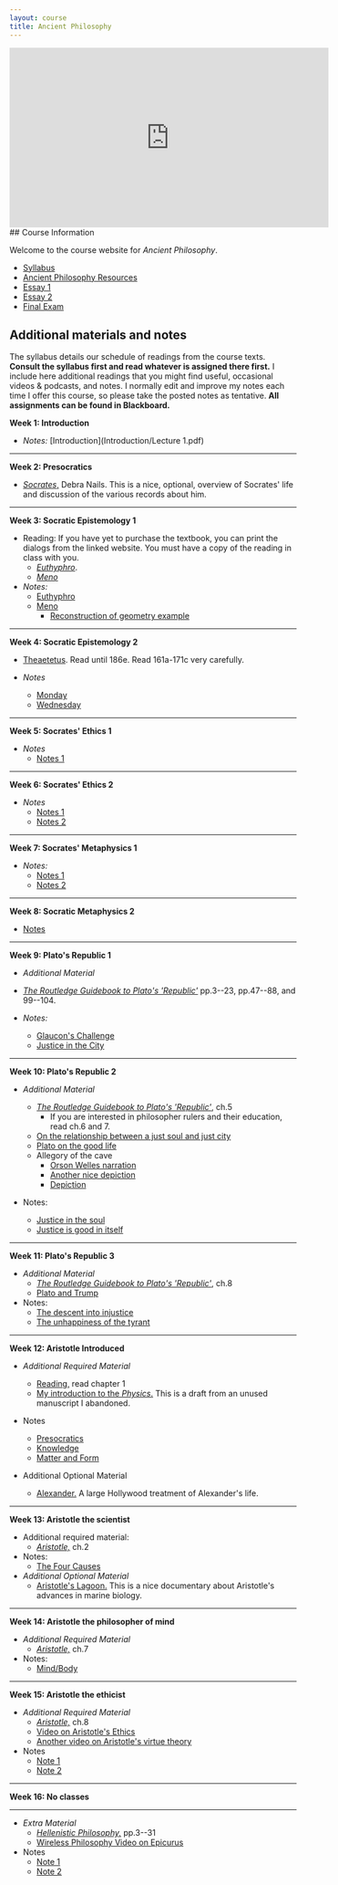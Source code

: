 ```yaml
---
layout: course
title: Ancient Philosophy
---
```


<iframe width="560" height="315" src="https://www.youtube.com/embed/HF09PRMQ7Dk" frameborder="0" allow="accelerometer; autoplay; encrypted-media; gyroscope; picture-in-picture" allowfullscreen></iframe>
## Course Information

Welcome to the course website for *Ancient Philosophy*.  
+ [Syllabus](Syllabus.pdf)
+ [Ancient Philosophy Resources](resources)
+ [Essay 1](assignments/essay1)
+ [Essay 2](assignments/essay2)
+ [Final Exam](finalexam)

## Additional materials and notes

The syllabus details our schedule of readings from the course texts. **Consult the syllabus first and read whatever is assigned there first.** I include here additional readings that you might find useful, occasional videos & podcasts, and notes. I normally edit and improve my notes each time I offer this course, so please take the posted notes as tentative. **All assignments can be found in Blackboard.**

**Week 1: Introduction**

+ *Notes:* [Introduction](Introduction/Lecture 1.pdf)

---
**Week 2: Presocratics**
+ [*Socrates*,](https://plato.stanford.edu/entries/socrates/) Debra Nails. This is a nice, optional, overview of Socrates' life and discussion of the various records about him.



---
**Week 3: Socratic Epistemology 1**

+ Reading: If you have yet to purchase the textbook, you can print the dialogs from the linked website. You must have a copy of the reading in class with you.
	+ [*Euthyphro*](http://classics.mit.edu/Plato/euthyfro.html). 
	+ [*Meno*](http://classics.mit.edu/Plato/meno.html)
+ *Notes:* 
	+ [Euthyphro](Euthyphro/Lecture4.pdf)
	+ [Meno](Meno/Meno.pdf)
		+ [Reconstruction of geometry example](https://www.youtube.com/watch?v=95GjK0p582g)

---

**Week 4: Socratic Epistemology 2**

+ [Theaetetus](theaetetus/text.pdf). Read until 186e. Read 161a-171c very carefully. 

+ *Notes*
	+ [Monday](theaetetus/lecture1.pdf)
	+ [Wednesday](theaetetus/lecture2.pdf)

---

**Week 5: Socrates' Ethics 1**

+ *Notes*
	+ [Notes 1](Protagoras/lecture6.pdf)


---

**Week 6: Socrates' Ethics 2**


+ *Notes*
	+ [Notes 1](Apology/Lecture5.pdf)
	+ [Notes 2](Crito/crito.pdf)
	


---

**Week 7: Socrates' Metaphysics 1**

+ *Notes:*
	+ [Notes 1](Phaedo/phaedo.pdf)
	+ [Notes 2](Phaedo/phaedo2.pdf) 

---

**Week 8: Socratic Metaphysics 2**

+ [Notes](Phaedo/phaedo3.pdf)


---

**Week 9: Plato's Republic 1**

+ *Additional Material*
	
+ [*The Routledge Guidebook to Plato's 'Republic'*](Pappas.pdf) pp.3--23, pp.47--88, and 99--104.  

+ *Notes:* 
	+ [Glaucon's Challenge](Republic1/Lecture.pdf)
	+ [Justice in the City](Republic1/Lecture2.pdf)

	
---

**Week 10: Plato's Republic 2**

+ *Additional Material*
	
	+ [*The Routledge Guidebook to Plato's 'Republic'*](Pappas.pdf), ch.5
	  +  If you are interested in philosopher rulers and their education, read ch.6 and 7. 
	+ [On the relationship between a just soul and just city](https://youtu.be/-oJs5u_GAYA)
	+ [Plato on the good life](https://www.youtube.com/watch?v=-oJs5u_GAYA)
	+ Allegory of the cave
		+ [Orson Welles narration](https://www.youtube.com/watch?v=QFi8JUIwu2s)
		+ [Another nice depiction](https://youtu.be/1RWOpQXTltA)
		+ [Depiction](Republic3/cave.jpeg)
+ Notes:
	+ [Justice in the soul](Republic2/Lecture.pdf) 
	+ [Justice is good in itself](Republic2/Lecture1.pdf)  

---



**Week 11: Plato's Republic 3**

+ *Additional Material*
  + [*The Routledge Guidebook to Plato's 'Republic'*](Pappas.pdf), ch.8
  + [Plato and Trump](https://www.youtube.com/watch?v=cnzo9qXLFUo)
+ Notes: 
  + [The descent into injustice](Republic3/lecture1.pdf)
  + [The unhappiness of the tyrant](Republic3/lecture2.pdf)

---

**Week 12: Aristotle Introduced**

+ *Additional Required Material*
	+ [Reading,](/ancient/Shields2.pdf) read chapter 1
	+ [My introduction to the *Physics*.](Physics/Physics.pdf) This is a draft from an unused manuscript I abandoned. 
+ Notes
	+ [Presocratics](Presoc/Lecture2.pdf)
	+ [Knowledge](PA/Lecture.pdf)
	+ [Matter and Form](Physics/Lecture.pdf)

+ Additional Optional Material
	+ [Alexander.](https://www.imdb.com/title/tt0346491/) A large Hollywood treatment of Alexander's life.

 
---

**Week 13: Aristotle the scientist**

+ Additional required material:  
  	+ [*Aristotle,*](Shields.pdf) ch.2
+ Notes: 
	+ [The Four Causes](Physics2/Lecture1.pdf)
+ *Additional Optional Material*
 	+ [Aristotle's Lagoon.](https://www.youtube.com/watch?v=JN8ortM4M3o) This is a nice documentary about Aristotle's advances in marine biology.

---

**Week 14: Aristotle the philosopher of mind**

+ *Additional Required Material*
  + [*Aristotle,*](Shields.pdf) ch.7
+ Notes:
	+ [Mind/Body](DA/Lecture.pdf)
	

---

**Week 15: Aristotle the ethicist**

+ *Additional Required Material*
  + [*Aristotle,*](Shields.pdf) ch.8
  + [Video on Aristotle's Ethics](https://www.youtube.com/watch?v=VFPBf1AZOQg)
  + [Another video on Aristotle's virtue theory](https://www.youtube.com/watch?v=PrvtOWEXDIQ)
+ Notes
  + [Note 1](NE1/Lecture.pdf)
  + [Note 2](NE2/Lecture.pdf)

---

**Week 16: No classes**

---


+ *Extra Material*
  + [*Hellenistic Philosophy,*](Hellenistics.pdf) pp.3--31
  + [Wireless Philosophy Video on Epicurus](https://www.youtube.com/watch?v=E5f5smh7Keo)
+ Notes
  + [Note 1](Epicurus/epicurus.pdf)
  + [Note 2](/Epicurus/Epicurus2.pdf)



